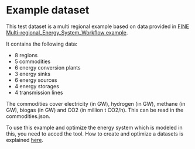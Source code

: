 # Example dataset
This test dataset is a multi regional example based on data provided in 
[FINE Multi-regional_Energy_System_Workflow example](https://github.com/FZJ-IEK3-VSA/FINE/tree/master/examples/Multi-regional_Energy_System_Workflow/InputData/SpatialData).

It contains the following data:
- 8 regions
- 5 commodities
- 6 energy conversion plants
- 3 energy sinks
- 6 energy sources
- 4 energy storages
- 4 transmission lines

The commodities cover electricity (in GW), hydrogen (in GW), methane (in GW), biogas (in GW) and CO2 (in million t CO2/h). This can be read in the commodities.json.

To use this example and optimize the energy system which is modeled in this, you need to acced the tool. How to create and optimize a datasets is explained [here](https://nowum.github.io/EnSysMod/usage.html).
